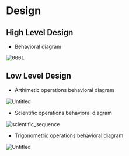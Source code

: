 # Design

## High Level Design 


- Behavioral diagram

<kbd> ![0001](https://user-images.githubusercontent.com/36398260/114337727-49fe2680-9b6f-11eb-9471-2fe03dba9259.jpg) </kbd>




## Low Level Design 

- Arthimetic operations behavioral diagram


![Untitled](https://user-images.githubusercontent.com/36398260/114346841-b1bd6d00-9b81-11eb-9d81-72e008947dfe.png)


- Scientific operations behavioral diagram

![scientific_sequence](https://user-images.githubusercontent.com/36398260/114346702-83d82880-9b81-11eb-89c9-3e607de7fe24.png)


- Trigonometric operations behavioral diagram


![Untitled](https://user-images.githubusercontent.com/36398260/114346648-70c55880-9b81-11eb-87d0-772bee521388.png)


